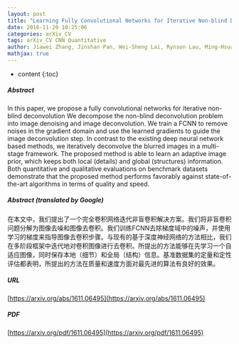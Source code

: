 ```yaml
---
layout: post
title: "Learning Fully Convolutional Networks for Iterative Non-blind Deconvolution"
date: 2016-11-20 10:25:06
categories: arXiv_CV
tags: arXiv_CV CNN Quantitative
author: Jiawei Zhang, Jinshan Pan, Wei-Sheng Lai, Rynson Lau, Ming-Hsuan Yang
mathjax: true
---
```


* content
{:toc}

##### Abstract
In this paper, we propose a fully convolutional networks for iterative non-blind deconvolution We decompose the non-blind deconvolution problem into image denoising and image deconvolution. We train a FCNN to remove noises in the gradient domain and use the learned gradients to guide the image deconvolution step. In contrast to the existing deep neural network based methods, we iteratively deconvolve the blurred images in a multi-stage framework. The proposed method is able to learn an adaptive image prior, which keeps both local (details) and global (structures) information. Both quantitative and qualitative evaluations on benchmark datasets demonstrate that the proposed method performs favorably against state-of-the-art algorithms in terms of quality and speed.

##### Abstract (translated by Google)
在本文中，我们提出了一个完全卷积网络迭代非盲卷积解决方案。我们将非盲卷积问题分解为图像去噪和图像去卷积。我们训练FCNN去除梯度域中的噪声，并使用学习的梯度来指导图像去卷积步骤。与现有的基于深度神经网络的方法相比，我们在多阶段框架中迭代地对卷积图像进行去卷积。所提出的方法能够在先学习一个自适应图像，同时保存本地（细节）和全局（结构）信息。基准数据集的定量和定性评估都表明，所提出的方法在质量和速度方面对最先进的算法有良好的效果。

##### URL
[https://arxiv.org/abs/1611.06495](https://arxiv.org/abs/1611.06495)

##### PDF
[https://arxiv.org/pdf/1611.06495](https://arxiv.org/pdf/1611.06495)

